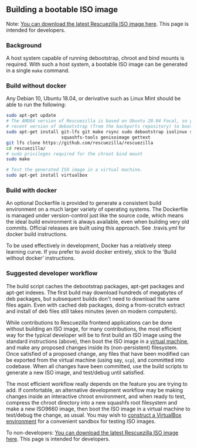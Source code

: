 ## Building a bootable ISO image

Note: [You can download the latest Rescuezilla ISO image here](https://github.com/rescuezilla/rescuezilla/releases/latest). This page is intended for developers.
 
### Background

A host system capable of running debootstrap, chroot and bind mounts is required. With such a host system, a bootable ISO image can be generated in a single `make` command.

### Build without docker

Any Debian 10, Ubuntu 18.04, or derivative such as Linux Mint should be able to run the following:
```bash
sudo apt-get update
# The AMD64 version of Rescuezilla is based on Ubuntu 20.04 Focal, so you may find you need a more
# recent version of debootstrap (from the backports repository) to bootstrap a Focal environment.
sudo apt-get install git-lfs git make rsync sudo debootstrap isolinux syslinux syslinux-utils \
                     squashfs-tools genisoimage gettext
git lfs clone https://github.com/rescuezilla/rescuezilla
cd rescuezilla/
# sudo privileges required for the chroot bind mount
sudo make

# Test the generated ISO image in a virtual machine.
sudo apt-get install virtualbox
```

### Build with docker

An optional Dockerfile is provided to generate a consistent build environment on a much larger variety of operating systems. The Dockerfile is managed under version-control just like the source code, which means the ideal build environment is always available, even when building very old commits. Official releases are built using this approach. See .travis.yml for docker build instructions.

To be used effectively in development, Docker has a relatively steep learning curve. If you prefer to avoid docker entirely, stick to the 'Build without docker' instructions.

### Suggested developer workflow

The build script caches the debootstrap packages, apt-get packages and apt-get indexes. The first build may download hundreds of megabytes of deb packages, but subsequent builds don't need to download the same files again. Even with cached deb packages, doing a from-scratch extract and install of deb files still takes minutes (even on modern computers).

While contributions to Rescuezilla frontend applications can be done without building an ISO image, for many contributions, the most efficient way for the typical developer will be to first build an ISO image using the standard instructions (above), then boot the ISO image in a [virtual machine](https://github.com/rescuezilla/rescuezilla/wiki/Constructing-Rescuezilla-VirtualBox-Test-Environment), and make any proposed changes inside its (non-persistent) filesystem. Once satisfied of a proposed change, any files that have been modified can be exported from the virtual machine (using say, `scp`), and committed into codebase. When all changes have been committed, use the build scripts to generate a new ISO image, and test/debug until satisfied.

The most efficient workflow really depends on the feature you are trying to add. If comfortable, an alternative development workflow may be making changes inside an interactive chroot environment, and when ready to test, compress the chroot directory into a new squashfs root filesystem and make a new ISO9660 image, then boot the ISO image in a virtual machine to test/debug the change, as usual. You may wish to [construct a VirtualBox environment](https://github.com/rescuezilla/rescuezilla/wiki/Constructing-Rescuezilla-VirtualBox-Test-Environment) for a convenient sandbox for testing ISO images.

To non-developers: [You can download the latest Rescuezilla ISO image here](https://github.com/rescuezilla/rescuezilla/releases/latest). This page is intended for developers.

